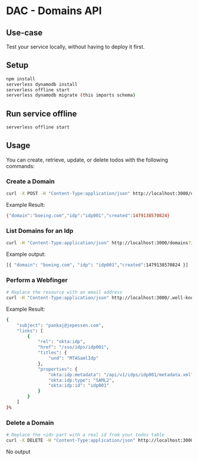 # DAC - Domains API

## Use-case

Test your service locally, without having to deploy it first.

## Setup

```bash
npm install
serverless dynamodb install
serverless offline start
serverless dynamodb migrate (this imports schema)
```

## Run service offline

```bash
serverless offline start
```

## Usage

You can create, retrieve, update, or delete todos with the following commands:

### Create a Domain

```bash
curl -X POST -H "Content-Type:application/json" http://localhost:3000/domain --data '{ "domain": "boeing.com", "idp": "idp001" }'
```

Example Result:

```bash
{"domain":"boeing.com","idp":"idp001","created":1479138570824}
```

### List Domains for an Idp

```bash
curl -H "Content-Type:application/json" http://localhost:3000/domains?idp={idp}
```

Example output:

```bash
[{ "domain": "boeing.com", "idp": "idp001","created":1479138570824 }]
```

### Perform a Webfinger

```bash
# Replace the resource with an email address
curl -H "Content-Type:application/json" http://localhost:3000/.well-known/webfinger?resource={email}
```

Example Result:

```bash
{
    "subject": "pankaj@jepessen.com",
    "links": [
        {
            "rel": "okta:idp",
            "href": "/sso/idps/idp001",
            "titles": {
                "und": "MTASamlIdp"
            },
            "properties": {
                "okta:idp:metadata": "/api/v1/idps/idp001/metadata.xml",
                "okta:idp:type": "SAML2",
                "okta:idp:id": "idp001"
            }
        }
    ]
}%
```

### Delete a Domain

```bash
# Replace the <id> part with a real id from your todos table
curl -X DELETE -H "Content-Type:application/json" http://localhost:3000/domains/{idp}/{domain}/
```

No output
